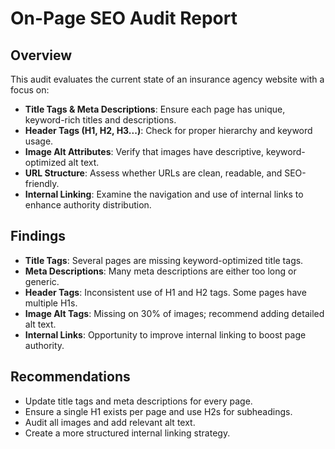 # On-Page SEO Audit Report

## Overview
This audit evaluates the current state of an insurance agency website with a focus on:
- **Title Tags & Meta Descriptions**: Ensure each page has unique, keyword-rich titles and descriptions.
- **Header Tags (H1, H2, H3...)**: Check for proper hierarchy and keyword usage.
- **Image Alt Attributes**: Verify that images have descriptive, keyword-optimized alt text.
- **URL Structure**: Assess whether URLs are clean, readable, and SEO-friendly.
- **Internal Linking**: Examine the navigation and use of internal links to enhance authority distribution.

## Findings
- **Title Tags**: Several pages are missing keyword-optimized title tags.
- **Meta Descriptions**: Many meta descriptions are either too long or generic.
- **Header Tags**: Inconsistent use of H1 and H2 tags. Some pages have multiple H1s.
- **Image Alt Tags**: Missing on 30% of images; recommend adding detailed alt text.
- **Internal Links**: Opportunity to improve internal linking to boost page authority.

## Recommendations
- Update title tags and meta descriptions for every page.
- Ensure a single H1 exists per page and use H2s for subheadings.
- Audit all images and add relevant alt text.
- Create a more structured internal linking strategy.
